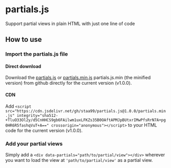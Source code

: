 # partials.js
Support partial views in plain HTML with just one line of code

## How to use
### Import the partials.js file
#### Direct download
Download the [partials.js](https://github.com/staa99/partials.js/releases/download/v1.0.0/partials.js) or [partials.min.js](https://github.com/staa99/partials.js/releases/download/v1.0.0/partials.min.js) partials.js.min (the minified version) from github directly for the current version (v1.0.0).

#### CDN
Add `<script src="https://cdn.jsdelivr.net/gh/staa99/partials.js@1.0.0/partials.min.js" integrity="sha512-+TluO33Ol2y/d5CnHHCS9gb6FAilwm1uxLFKZs35B0OAftAPMJpBUtxrIMwPfsRrN7A+pg0HR6R5fashqVuT+A==" crossorigin="anonymous"></script>` to your HTML code for the current version (v1.0.0).

### Add your partial views
Simply add a `<div data-partials="path/to/partial/view"></div>` wherever you want to load the view at `'path/to/partial/view'` as a partial view.
